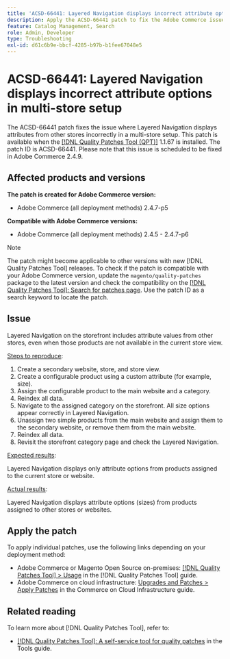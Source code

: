 ```yaml
---
title: 'ACSD-66441: Layered Navigation displays incorrect attribute options in multi-store setup'
description: Apply the ACSD-66441 patch to fix the Adobe Commerce issue where Layered Navigation displays attributes from other stores incorrectly in a multi-store setup.
feature: Catalog Management, Search
role: Admin, Developer
type: Troubleshooting
exl-id: d61c6b9e-bbcf-4285-b97b-b1fee67048e5
---
```

# ACSD-66441: Layered Navigation displays incorrect attribute options in multi-store setup

The ACSD-66441 patch fixes the issue where Layered Navigation displays attributes from other stores incorrectly in a multi-store setup. This patch is available when the [[!DNL Quality Patches Tool (QPT)]](/help/tools/quality-patches-tool/quality-patches-tool-to-self-serve-quality-patches.md) 1.1.67 is installed. The patch ID is ACSD-66441. Please note that this issue is scheduled to be fixed in Adobe Commerce 2.4.9.

## Affected products and versions

**The patch is created for Adobe Commerce version:**

* Adobe Commerce (all deployment methods) 2.4.7-p5

**Compatible with Adobe Commerce versions:**

* Adobe Commerce (all deployment methods) 2.4.5 - 2.4.7-p6

>[!NOTE]
>
>The patch might become applicable to other versions with new [!DNL Quality Patches Tool] releases. To check if the patch is compatible with your Adobe Commerce version, update the `magento/quality-patches` package to the latest version and check the compatibility on the [[!DNL Quality Patches Tool]: Search for patches page](https://experienceleague.adobe.com/tools/commerce-quality-patches/index.html). Use the patch ID as a search keyword to locate the patch.

## Issue

Layered Navigation on the storefront includes attribute values from other stores, even when those products are not available in the current store view. 

<u>Steps to reproduce</u>:

1. Create a secondary website, store, and store view.
1. Create a configurable product using a custom attribute (for example, size).
1. Assign the configurable product to the main website and a category.
1. Reindex all data.
1. Navigate to the assigned category on the storefront. All size options appear correctly in Layered Navigation.
1. Unassign two simple products from the main website and assign them to the secondary website, or remove them from the main website.
1. Reindex all data.
1. Revisit the storefront category page and check the Layered Navigation.

<u>Expected results</u>:

Layered Navigation displays only attribute options from products assigned to the current store or website.

<u>Actual results</u>:

Layered Navigation displays attribute options (sizes) from products assigned to other stores or websites.

## Apply the patch

To apply individual patches, use the following links depending on your deployment method:

* Adobe Commerce or Magento Open Source on-premises: [[!DNL Quality Patches Tool] > Usage](/help/tools/quality-patches-tool/usage.md) in the [!DNL Quality Patches Tool] guide.
* Adobe Commerce on cloud infrastructure: [Upgrades and Patches > Apply Patches](https://experienceleague.adobe.com/docs/commerce-cloud-service/user-guide/develop/upgrade/apply-patches.html) in the Commerce on Cloud Infrastructure guide.

## Related reading

To learn more about [!DNL Quality Patches Tool], refer to:

* [[!DNL Quality Patches Tool]: A self-service tool for quality patches](/help/tools/quality-patches-tool/quality-patches-tool-to-self-serve-quality-patches.md) in the Tools guide.
